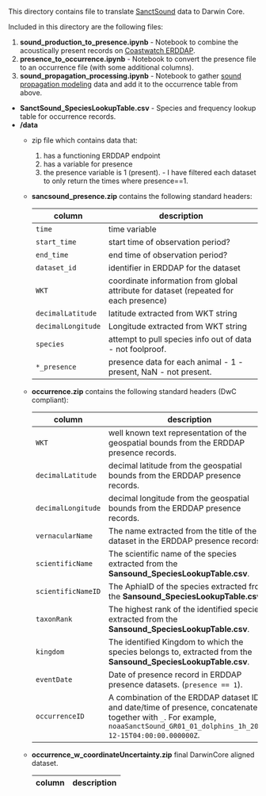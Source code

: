 This directory contains file to translate [SanctSound](https://www.ncei.noaa.gov/maps/passive_acoustic_data/) data to 
Darwin Core.

Included in this directory are the following files:
1. **sound_production_to_presence.ipynb** - Notebook to combine the acoustically present records on [Coastwatch ERDDAP](https://coastwatch.pfeg.noaa.gov/erddap/index.html).
1. **presence_to_occurrence.ipynb** - Notebook to convert the presence file to an occurrence file (with some additional columns).
1. **sound_propagation_processing.ipynb** - Notebook to gather [sound propagation modeling](https://sanctsound.portal.axds.co/#sanctsound/compare/prop-model) data and add it to the occurrence table from above.

* **SanctSound_SpeciesLookupTable.csv** - Species and frequency lookup table for occurrence records.
* **/data**
  * zip file which contains data that:
    1. has a functioning ERDDAP endpoint 
    2. has a variable for presence 
    3. the presence variable is 1 (present). - I have filtered each dataset to only return the times where presence==1.
  * **sancsound_presence.zip** contains the following standard headers:
  
    column | description
    -------|------------
    `time` | time variable
    `start_time` | start time of observation period?
    `end_time` | end time of observation period?
    `dataset_id` | identifier in ERDDAP for the dataset
    `WKT` | coordinate information from global attribute for dataset (repeated for each presence)
    `decimalLatitude` | latitude extracted from WKT string
    `decimalLongitude` | Longitude extracted from WKT string
    `species` | attempt to pull species info out of data - not foolproof.
    `*_presence` | presence data for each animal - 1 - present, NaN - not present.

  * **occurrence.zip** contains the following standard headers (DwC compliant):
   
    column | description
    -------|------------
    `WKT` | well known text representation of the geospatial bounds from the ERDDAP presence records.
    `decimalLatitude` | decimal latitude from the geospatial bounds from the ERDDAP presence records.
    `decimalLongitude` | decimal longitude from the geospatial bounds from the ERDDAP presence records.
    `vernacularName` | The name extracted from the title of the dataset in the ERDDAP presence records.
    `scientificName` | The scientific name of the species extracted from the **Sansound_SpeciesLookupTable.csv**.
    `scientificNameID` | The AphiaID of the species extracted from the **Sansound_SpeciesLookupTable.csv**.
    `taxonRank` | The highest rank of the identified species, extracted from the **Sansound_SpeciesLookupTable.csv**.
    `kingdom` | The identified Kingdom to which the species belongs to, extracted from the **Sansound_SpeciesLookupTable.csv**.
    `eventDate` | Date of presence record in ERDDAP presence datasets. (`presence == 1`).
    `occurrenceID` | A combination of the ERDDAP dataset ID and date/time of presence, concatenated together with `_`. For example, `noaaSanctSound_GR01_01_dolphins_1h_2018-12-15T04:00:00.000000Z`.

  * **occurrence_w_coordinateUncertainty.zip** final DarwinCore aligned dataset.
    
    column | description
    -------|------------
    
